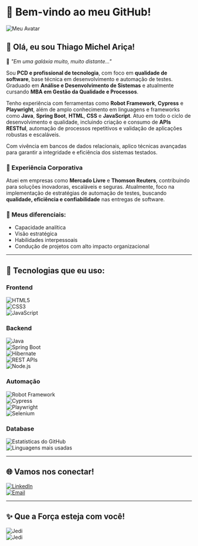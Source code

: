 # 🌌 Bem-vindo ao meu GitHub!

![Meu Avatar](./UploadedImage0.jpg)

## 👋 Olá, eu sou Thiago Michel Ariça!

🌌 _"Em uma galáxia muito, muito distante..."_

Sou **PCD e profissional de tecnologia**, com foco em **qualidade de software**, base técnica em desenvolvimento e automação de testes. Graduado em **Análise e Desenvolvimento de Sistemas** e atualmente cursando **MBA em Gestão da Qualidade e Processos**.

Tenho experiência com ferramentas como **Robot Framework**, **Cypress** e **Playwright**, além de amplo conhecimento em linguagens e frameworks como **Java**, **Spring Boot**, **HTML**, **CSS** e **JavaScript**. Atuo em todo o ciclo de desenvolvimento e qualidade, incluindo criação e consumo de **APIs RESTful**, automação de processos repetitivos e validação de aplicações robustas e escaláveis.

Com vivência em bancos de dados relacionais, aplico técnicas avançadas para garantir a integridade e eficiência dos sistemas testados.

### 💼 Experiência Corporativa

Atuei em empresas como **Mercado Livre** e **Thomson Reuters**, contribuindo para soluções inovadoras, escaláveis e seguras. Atualmente, foco na implementação de estratégias de automação de testes, buscando **qualidade, eficiência e confiabilidade** nas entregas de software.

### 🌟 Meus diferenciais:

- Capacidade analítica
- Visão estratégica
- Habilidades interpessoais
- Condução de projetos com alto impacto organizacional

---

## 🚀 Tecnologias que eu uso:

### Frontend

![HTML5](https://img.shields.io/badge/HTML5-orange?style=flat-square&logo=html5&logoColor=white)  
![CSS3](https://img.shields.io/badge/CSS3-blue?style=flat-square&logo=css3&logoColor=white)  
![JavaScript](https://img.shields.io/badge/JavaScript-yellow?style=flat-square&logo=javascript&logoColor=black)

### Backend

![Java](https://img.shields.io/badge/Java-red?style=flat-square&logo=openjdk&logoColor=white)  
![Spring Boot](https://img.shields.io/badge/Spring%20Boot-green?style=flat-square&logo=springboot&logoColor=white)  
![Hibernate](https://img.shields.io/badge/Hibernate-lightyellow?style=flat-square&logo=hibernate&logoColor=black)  
![REST APIs](https://img.shields.io/badge/REST%20APIs-lightblue?style=flat-square&logo=rest&logoColor=white)  
![Node.js](https://img.shields.io/badge/Node.js-darkgreen?style=flat-square&logo=node.js&logoColor=white)

### Automação

![Robot Framework](https://img.shields.io/badge/Robot%20Framework-darkred?style=flat-square&logo=robotframework&logoColor=white)  
![Cypress](https://img.shields.io/badge/Cypress-black?style=flat-square&logo=cypress&logoColor=white)  
![Playwright](https://img.shields.io/badge/Playwright-purple?style=flat-square&logo=microsoft&logoColor=white)  
![Selenium](https://img.shields.io/badge/Selenium-green?style=flat-square&logo=selenium&logoColor=white)

### Database

![Estatísticas do GitHub](https://github-readme-stats.vercel.app/api?username=MIOCHELT-BR&show_icons=true&theme=dark)  
![Linguagens mais usadas](https://github-readme-stats.vercel.app/api/top-langs/?username=MIOCHELT-BR&layout=compact&theme=dark)

---

## 🌐 Vamos nos conectar!

[![LinkedIn](https://img.shields.io/badge/LinkedIn-blue?style=flat-square&logo=linkedin&logoColor=white)](https://www.linkedin.com/in/thiago-ari%C3%A7a/)  
[![Email](https://img.shields.io/badge/Email-black?style=flat-square&logo=gmail)](mailto:thiago.arica@outlook.com)

---

## ✨ Que a Força esteja com você!

![Jedi](https://media0.giphy.com/media/v1.Y2lkPTc5MGI3NjExbDl1dnltbjQwM2F4OTNieXBnc2RmbjlmOHZ0M2luY29hNmx6ODZ5ZiZlcD12MV9pbnRlcm5hbF9naWZfYnlfaWQmY3Q9Zw/cbhpmm36XnLSU/giphy.webp)  
![Jedi](https://media2.giphy.com/media/I6l7Kwu0GLvAA/200.webp?cid=ecf05e475svq555t895jmw1w7hm673rkbr23uryih8hfmi9p&ep=v1_gifs_related&rid=200.webp&ct=g)
